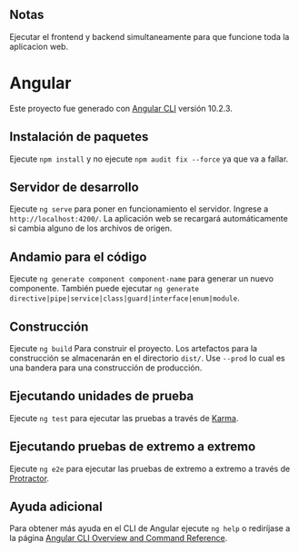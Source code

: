 ## Notas

Ejecutar el frontend y backend simultaneamente para que funcione toda la aplicacion web.

# Angular

Este proyecto fue generado con [Angular CLI](https://github.com/angular/angular-cli) versión 10.2.3.

## Instalación de paquetes

Ejecute `npm install` y no ejecute `npm audit fix --force` ya que va a fallar.

## Servidor de desarrollo 

Ejecute `ng serve` para poner en funcionamiento el servidor. Ingrese a `http://localhost:4200/`. La aplicación web se recargará automáticamente si cambia alguno de los archivos de origen.

## Andamio para el código

Ejecute `ng generate component component-name` para generar un nuevo componente. También puede ejecutar `ng generate directive|pipe|service|class|guard|interface|enum|module`.

## Construcción

Ejecute `ng build` Para construir el proyecto. Los artefactos para la construcción se almacenarán en el directorio `dist/`. Use `--prod` lo cual es una bandera para una construcción de producción.

## Ejecutando unidades de prueba

Ejecute `ng test` para ejecutar las pruebas a través de [Karma](https://karma-Ejecutener.github.io).

## Ejecutando pruebas de extremo a extremo 

Ejecute `ng e2e` para ejecutar las pruebas de extremo a extremo a través de [Protractor](http://www.protractortest.org/).

## Ayuda adicional

Para obtener más ayuda en el CLI de Angular ejecute `ng help` o rediríjase a la página [Angular CLI Overview and Command Reference](https://angular.io/cli).

